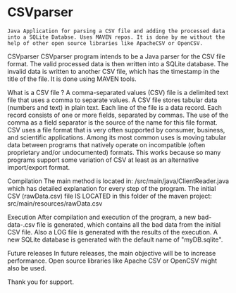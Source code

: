 # CSVparser
    Java Application for parsing a CSV file and adding the processed data into a SQLite Databse. Uses MAVEN repos. It is done by me without the help of other open source libraries like ApacheCSV or OpenCSV.

CSVparser
    CSVparser program intends to be a Java parser for the CSV file format. The valid processed data  is then written into a SQLite database. The invalid data is written to another CSV file, which has the timestamp in the title of the file. It is done using MAVEN tools.

What is a CSV file ?
    A comma-separated values (CSV) file is a delimited text file that uses a comma to separate values. A CSV file stores tabular data (numbers and text) in plain text. Each line of the file is a data record. Each record consists of one or more fields, separated by commas. The use of the comma as a field separator is the source of the name for this file format. CSV uses a file format that is very often supported by consumer, business, and scientific applications. Among its most common uses is moving tabular data between programs that natively operate on incompatible (often proprietary and/or undocumented) formats. This works because so many programs support some variation of CSV at least as an alternative import/export format.

Compilation
    The main method is located in: /src/main/java/ClientReader.java which has detailed explanation for every step of the program. 
The initial CSV (rawData.csv) file IS LOCATED in this folder of the maven project: src/main/resources/rawData.csv

Execution 
    After compilation and execution of the program, a new bad-data-<timestamp>.csv file is generated, which contains all the bad data from the initial CSV file. Also a LOG file is generated with the results of the execution. A new SQLite database is generated with the default name of  "myDB.sqlite". 

Future releases
    In future releases, the main objective will be to increase performance. Open source libraries like Apache CSV or OpenCSV might also be used.

Thank you for support.
